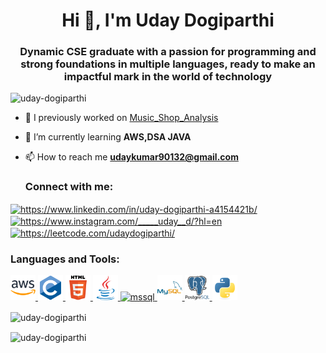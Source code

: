 <h1 align="center">Hi 👋, I'm Uday Dogiparthi</h1>
<h3 align="center">Dynamic CSE graduate with a passion for programming and strong foundations in multiple languages, ready to make an impactful mark in the world of technology</h3>

<p align="left"> <img src="https://komarev.com/ghpvc/?username=uday-dogiparthi&label=Profile%20views&color=0e75b6&style=flat" alt="uday-dogiparthi" /> </p>

- 🔭 I previously worked on [Music_Shop_Analysis](https://github.com/Uday-Dogiparthi/Music_Shop_Analysis_SQL)

- 🌱 I’m currently learning **AWS,DSA JAVA**

- 📫 How to reach me **udaykumar90132@gmail.com**

  <h3 align="left">Connect with me:</h3>
<p align="left">
<a href="https://linkedin.com/in/https://linkedin.com/in/uday-dogiparthi-a4154421b/" target="blank"><img align="center" src="https://raw.githubusercontent.com/rahuldkjain/github-profile-readme-generator/master/src/images/icons/Social/linked-in-alt.svg" alt="https://www.linkedin.com/in/uday-dogiparthi-a4154421b/" height="30" width="40" /></a>
<a href="https://instagram.com/https://www.instagram.com/_____uday__d/?hl=en" target="blank"><img align="center" src="https://raw.githubusercontent.com/rahuldkjain/github-profile-readme-generator/master/src/images/icons/Social/instagram.svg" alt="https://www.instagram.com/_____uday__d/?hl=en" height="30" width="40" /></a>
<a href="https://www.leetcode.com/https://[leetcode.com/udaydogiparthi](https://leetcode.com/u/udaydogiparthi/)/" target="blank"><img align="center" src="https://raw.githubusercontent.com/rahuldkjain/github-profile-readme-generator/master/src/images/icons/Social/leet-code.svg" alt="https://leetcode.com/udaydogiparthi/" height="30" width="40" /></a>
</p>

<h3 align="left">Languages and Tools:</h3>
<p align="left"> <a href="https://aws.amazon.com" target="_blank" rel="noreferrer"> <img src="https://raw.githubusercontent.com/devicons/devicon/master/icons/amazonwebservices/amazonwebservices-original-wordmark.svg" alt="aws" width="40" height="40"/> </a> <a href="https://www.cprogramming.com/" target="_blank" rel="noreferrer"> <img src="https://raw.githubusercontent.com/devicons/devicon/master/icons/c/c-original.svg" alt="c" width="40" height="40"/> </a> <a href="https://www.w3.org/html/" target="_blank" rel="noreferrer"> <img src="https://raw.githubusercontent.com/devicons/devicon/master/icons/html5/html5-original-wordmark.svg" alt="html5" width="40" height="40"/> </a> <a href="https://www.java.com" target="_blank" rel="noreferrer"> <img src="https://raw.githubusercontent.com/devicons/devicon/master/icons/java/java-original.svg" alt="java" width="40" height="40"/> </a> <a href="https://www.microsoft.com/en-us/sql-server" target="_blank" rel="noreferrer"> <img src="https://www.svgrepo.com/show/303229/microsoft-sql-server-logo.svg" alt="mssql" width="40" height="40"/> </a> <a href="https://www.mysql.com/" target="_blank" rel="noreferrer"> <img src="https://raw.githubusercontent.com/devicons/devicon/master/icons/mysql/mysql-original-wordmark.svg" alt="mysql" width="40" height="40"/> </a> <a href="https://www.postgresql.org" target="_blank" rel="noreferrer"> <img src="https://raw.githubusercontent.com/devicons/devicon/master/icons/postgresql/postgresql-original-wordmark.svg" alt="postgresql" width="40" height="40"/> </a> <a href="https://www.python.org" target="_blank" rel="noreferrer"> <img src="https://raw.githubusercontent.com/devicons/devicon/master/icons/python/python-original.svg" alt="python" width="40" height="40"/> </a> </p>

<p><img align="center" src="https://github-readme-stats.vercel.app/api/top-langs?username=uday-dogiparthi&show_icons=true&locale=en&layout=compact" alt="uday-dogiparthi" /></p>

<p><img align="center" src="https://github-readme-streak-stats.herokuapp.com/?user=uday-dogiparthi&" alt="uday-dogiparthi" /></p>
